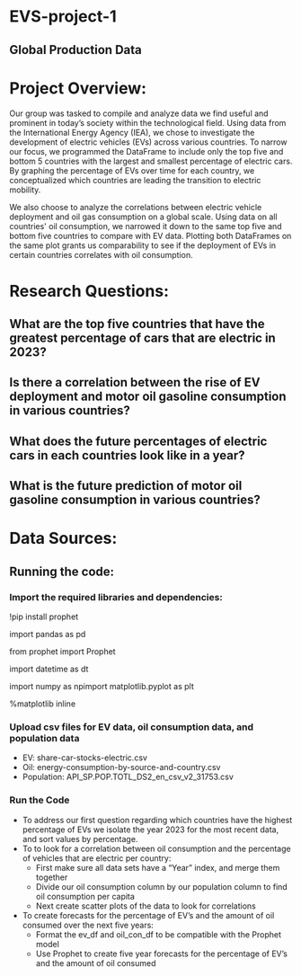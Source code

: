 # EVS-project-1
## Global Production Data
# Project Overview:
Our group was tasked to compile and analyze data we find useful and prominent in today’s society within the technological field. Using data from the International Energy Agency (IEA), we chose to investigate the development of electric vehicles (EVs) across various countries. To narrow our focus, we programmed the DataFrame to include only the top five and bottom 5 countries with the largest and smallest percentage of electric cars. By graphing the percentage of EVs over time for each country, we conceptualized which countries are leading the transition to electric mobility. 

We also choose to analyze the correlations between electric vehicle deployment and oil gas consumption on a global scale. Using data on all countries' oil consumption, we narrowed it down to the same top five and bottom five countries to compare with EV data. Plotting both DataFrames on the same plot grants us comparability to see if the deployment of EVs in certain countries correlates with oil consumption. 

# Research Questions:

## What are the top five countries that have the greatest percentage of cars that are electric in 2023?

## Is there a correlation between the rise of EV deployment and motor oil gasoline consumption in various countries?

## What does the future percentages of electric cars in each countries look like in a year?

## What is the future prediction of motor oil gasoline consumption in various countries? 

# Data Sources: 

## Running the code: 

### Import the required libraries and dependencies:

!pip install prophet

import pandas as pd

from prophet import Prophet

import datetime as dt

import numpy as npimport matplotlib.pyplot as plt

%matplotlib inline

### Upload csv files for EV data, oil consumption data, and population data
- EV: share-car-stocks-electric.csv
- Oil: energy-consumption-by-source-and-country.csv
- Population: API_SP.POP.TOTL_DS2_en_csv_v2_31753.csv

### Run the Code
- To address our first question regarding which countries have the highest percentage of EVs we isolate the year 2023 for the most recent data, and sort values by percentage.
- To to look for a correlation between oil consumption and the percentage of vehicles that are electric per country:
  - First make sure all data sets have a “Year” index, and merge them together
  - Divide our oil consumption column by our population column to find oil consumption per capita
  - Next create scatter plots of the data to look for correlations 
- To create forecasts for the percentage of EV’s and the amount of oil consumed over the next five years:
  - Format the ev_df and oil_con_df to be compatible with the Prophet model
  - Use Prophet to create five year forecasts for the percentage of EV’s and the amount of oil consumed




